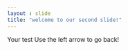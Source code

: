 ```yaml
---
layout : slide
title: "welcome to our second slide!"
---
```

Your test
Use the left arrow to go back!
